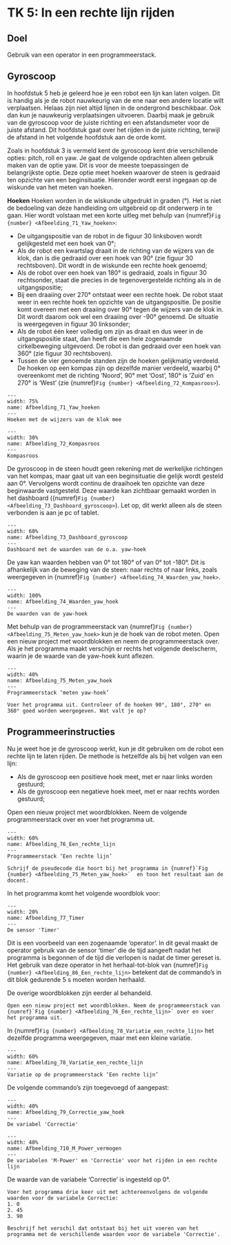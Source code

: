 # TK 5: In een rechte lijn rijden

## Doel
Gebruik van een operator in een programmeerstack.
 
## Gyroscoop
In hoofdstuk 5 heb je geleerd hoe je een robot een lijn kan laten volgen. Dit is handig als je de robot nauwkeurig van de ene naar een andere locatie wilt verplaatsen. Helaas zijn niet altijd lijnen in de ondergrond beschikbaar. Ook dan kun je nauwkeurig verplaatsingen uitvoeren. Daarbij maak je gebruik van de gyroscoop voor de juiste richting en een afstandsmeter voor de juiste afstand. Dit hoofdstuk gaat over het rijden in de juiste richting, terwijl de afstand in het volgende hoofdstuk aan de orde komt.

Zoals in hoofdstuk 3 is vermeld kent de gyroscoop kent drie verschillende opties: pitch, roll en yaw. Je gaat de volgende opdrachten alleen gebruik maken van de optie yaw. Dit is voor de meeste toepassingen de belangrijkste optie. Deze optie meet hoeken waarover de steen is gedraaid ten opzichte van een beginsituatie. Hieronder wordt eerst ingegaan op de wiskunde van het meten van hoeken.

**Hoeken**
Hoeken worden in de wiskunde uitgedrukt in graden (°). Het is niet de bedoeling van deze handleiding om uitgebreid op dit onderwerp in te gaan. Hier wordt volstaan met een korte uitleg met behulp van {numref}`Fig {number} <Afbeelding_71_Yaw_hoeken>`:

* De uitgangspositie van de robot in de figuur 30 linksboven wordt gelijkgesteld met een hoek van 0°;
* Als de robot een kwartslag draait in de richting van de wijzers van de klok, dan is die gedraaid over een hoek van 90° (zie figuur 30 rechtsboven). Dit wordt in de wiskunde een rechte hoek genoemd;
* Als de robot over een hoek van 180° is gedraaid, zoals in figuur 30 rechtsonder, staat die precies in de tegenovergestelde richting als in de uitgangspositie;
* Bij een draaiing over 270° ontstaat weer een rechte hoek. De robot staat weer in een rechte hoek ten opzichte van de uitgangspositie. De positie komt overeen met een draaiing over 90° tegen de wijzers van de klok in. Dit wordt daarom ook wel een draaiing over -90° genoemd. De situatie is weergegeven in figuur 30 linksonder;
* Als de robot één keer volledig om zijn as draait en dus weer in de uitgangspositie staat, dan heeft die een hele zogenaamde cirkelbeweging uitgevoerd. De robot is dan gedraaid over een hoek van 360° (zie figuur 30 rechtsboven).
* Tussen de vier genoemde standen zijn de hoeken gelijkmatig verdeeld. De hoeken op een kompas zijn op dezelfde manier verdeeld, waarbij 0° overeenkomt met de richting ‘Noord’, 90° met ‘Oost’, 180° is ‘Zuid’ en 270° is ‘West’ (zie {numref}`Fig {number} <Afbeelding_72_Kompasroos>`).

```{figure} Figures/Afbeelding_71_Yaw_hoeken.png
---
width: 75%
name: Afbeelding_71_Yaw_hoeken
---
Hoeken met de wijzers van de klok mee
``` 

```{figure} Figures/Afbeelding_72_Kompasroos.png
---
width: 30%
name: Afbeelding_72_Kompasroos
---
Kompasroos
``` 

De gyroscoop in de steen houdt geen rekening met de werkelijke richtingen van het kompas, maar gaat uit van een beginsituatie die gelijk wordt gesteld aan 0°. Vervolgens wordt continu de draaihoek ten opzichte van deze beginwaarde vastgesteld. Deze waarde kan zichtbaar gemaakt worden in het dashboard ({numref}`Fig {number} <Afbeelding_73_Dashboard_gyroscoop>`). Let op, dit werkt alleen als de steen verbonden is aan je pc of tablet.

```{figure} Figures/Afbeelding_73_Dashboard_gyroscoop.png
---
width: 60%
name: Afbeelding_73_Dashboard_gyroscoop
---
Dashboard met de waarden van de o.a. yaw-hoek
``` 

De yaw kan waarden hebben van 0° tot 180° of van 0° tot -180°. Dit is afhankelijk van de beweging van de steen: naar rechts of naar links, zoals weergegeven in {numref}`Fig {number} <Afbeelding_74_Waarden_yaw_hoek>`.

```{figure} Figures/Afbeelding_74_Waarden_yaw_hoek.png
---
width: 100%
name: Afbeelding_74_Waarden_yaw_hoek
---
De waarden van de yaw-hoek
``` 

Met behulp van de programmeerstack van {numref}`Fig {number} <Afbeelding_75_Meten_yaw_hoek>` kun je de hoek van de robot meten. Open een nieuw project met woordblokken en neem de programmeerstack over. Als je het programma maakt verschijn er rechts het volgende deelscherm, waarin je de waarde van de yaw-hoek kunt aflezen.

```{figure} Figures/Afbeelding_75_Meten_yaw_hoek.png
---
width: 40%
name: Afbeelding_75_Meten_yaw_hoek
---
Programmeerstack ‘meten yaw-hoek’
``` 

```{exercise} Opdracht 27
Voer het programma uit. Controleer of de hoeken 90°, 180°, 270° en 360° goed worden weergegeven. Wat valt je op?                                   
```
## Programmeerinstructies
Nu je weet hoe je de gyroscoop werkt, kun je dit gebruiken om de robot een rechte lijn te laten rijden. De methode is hetzelfde als bij het volgen van een lijn:
* Als de gyroscoop een positieve hoek meet, met er naar links worden gestuurd;
* Als de gyroscoop een negatieve hoek meet, met er naar rechts worden gestuurd;

Open een nieuw project met woordblokken. Neem de volgende programmeerstack over en voer het programma uit.

```{figure} Figures/Afbeelding_76_Een_rechte_lijn.png
---
width: 60%
name: Afbeelding_76_Een_rechte_lijn
---
Programmeerstack ‘Een rechte lijn’
``` 

```{exercise} Opdracht 28
Schrijf de pseudecode die hoort bij het programma in {numref}`Fig {number} <Afbeelding_75_Meten_yaw_hoek>`  en toon het resultaat aan de docent.                                   
```

In het programma komt het volgende woordblok voor: 

```{figure} Figures/Afbeelding_77_Timer.png
---
width: 20%
name: Afbeelding_77_Timer
---
De sensor 'Timer'
``` 

Dit is een voorbeeld van een zogenaamde ‘operator’. In dit geval maakt de operator gebruik van de sensor ‘timer’ die de tijd aangeeft nadat het programma is begonnen of de tijd die verlopen is nadat de timer gereset is. Het gebruik van deze operator in het herhaal-tot-blok van {numref}`Fig {number} <Afbeelding_86_Een_rechte_lijn>` betekent dat de commando’s in dit blok gedurende 5 s moeten worden herhaald.

De overige woordblokken zijn eerder al behandeld.

```{exercise} Opdracht 29
Open een nieuw project met woordblokken. Neem de programmeerstack van {numref}`Fig {number} <Afbeelding_76_Een_rechte_lijn>` over en voer het programma uit.                                   
```

In {numref}`Fig {number} <Afbeelding_78_Variatie_een_rechte_lijn>` het dezelfde programma weergegeven, maar met een kleine variatie.

```{figure} Figures/Afbeelding_78_Variatie_een_rechte_lijn.png
---
width: 60%
name: Afbeelding_78_Variatie_een_rechte_lijn
---
Variatie op de programmeerstack ‘Een rechte lijn’ 
``` 

De volgende commando’s zijn toegevoegd of aangepast:


```{figure} Figures/Afbeelding_79_Correctie_yaw_hoek.png
---
width: 40%
name: Afbeelding_79_Correctie_yaw_hoek
---
De variabel 'Correctie'
``` 

```{figure} Figures/Afbeelding_710_M_Power_vermogen.png
---
width: 40%
name: Afbeelding_710_M_Power_vermogen
---
De variabelen 'M-Power' en 'Correctie' voor het rijden in een rechte lijn
``` 

De waarde van de variabele ‘Correctie’ is ingesteld op 0°.

```{exercise} Opdracht 30
Voer het programma drie keer uit met achtereenvolgens de volgende waarden voor de variabele Correctie:
1. 0
2. 45
3. 90

Beschrijf het verschil dat ontstaat bij het uit voeren van het programma met de verschillende waarden voor de variabele 'Correctie'.                          
```
